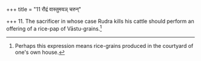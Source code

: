 +++
title = "11 रौद्रं वास्तुमयञ् चरुन्"

+++
11. The sacrificer in whose case Rudra kills his cattle should perform an offering of a rice-pap of Vāstu-grains.[^1]  


[^1]: Perhaps this expression means rice-grains produced in the courtyard of one's own house.
